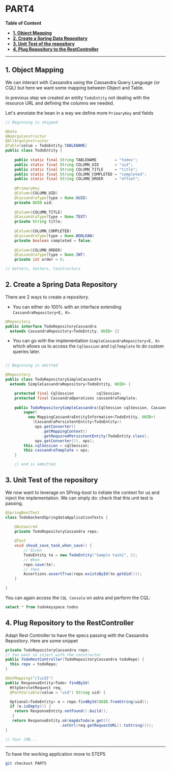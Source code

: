 # PART4

**Table of Content**
- **[1. Object Mapping](#1-object-mapping)**
- **[2. Create a Spring Data Repository](#2-create-a-spring-data-repository)**
- **[3. Unit Test of the repository](#3-unit-test-of-the-repository)**
- **[4. Plug Repository to the RestController](#4-plug-repository-to-the-restcontroller)**

---

## 1. Object Mapping

We can interact with Cassandra using the Cassandra Query Language (or CQL) but here we want some mapping between Object and Table.

In previous step we created an entity `TodoEntity` not dealing with the resource URL and defining the columns we needed.

Let's annotate the bean in a way we define more `PrimaryKey` and fields

```java
// Beginning is skipped

@Data
@NoArgsConstructor
@AllArgsConstructor
@Table(value = TodoEntity.TABLENAME)
public class TodoEntity {
    
    public static final String TABLENAME        = "todos";
    public static final String COLUMN_UID       = "uid";
    public static final String COLUMN_TITLE     = "title";
    public static final String COLUMN_COMPLETED = "completed";
    public static final String COLUMN_ORDER     = "offset";
    
    @PrimaryKey
    @Column(COLUMN_UID)
    @CassandraType(type = Name.UUID)
    private UUID uid;
    
    @Column(COLUMN_TITLE)
    @CassandraType(type = Name.TEXT)
    private String title;
    
    @Column(COLUMN_COMPLETED)
    @CassandraType(type = Name.BOOLEAN)
    private boolean completed = false;
    
    @Column(COLUMN_ORDER)
    @CassandraType(type = Name.INT)
    private int order = 0;

// Getters, Setters, Constructors
```    

## 2. Create a Spring Data Repository

There are 2 ways to create a repository. 

- You can either do 100% with an interface extending `CassandraRepository<E, K>`.

```java
@Repository
public interface TodoRepositoryCassandra 
  extends CassandraRepository<TodoEntity, UUID> {}
```

- You can go with the implementation `SimpleCassandraRepository<E, K>` which allows us to access the `CqlSession` and `CqlTemplate` to do custom queries later.

```java

// Beginning is omitted

@Repository
public class TodoRepositorySimpleCassandra 
  extends SimpleCassandraRepository<TodoEntity, UUID> {

    protected final CqlSession          cqlSession;
    protected final CassandraOperations cassandraTemplate;
    
    public TodoRepositorySimpleCassandra(CqlSession cqlSession, CassandraOperations ops) {
        super(
          new MappingCassandraEntityInformation<TodoEntity, UUID>(
            (CassandraPersistentEntity<TodoEntity>) 
             ops.getConverter()
                .getMappingContext()
                .getRequiredPersistentEntity(TodoEntity.class), 
             ops.getConverter()), ops);
        this.cqlSession = cqlSession;
        this.cassandraTemplate = ops;
    }

    // end is ommitted
```

## 3. Unit Test of the repository

We now want to leverage on SPring-boot to initiate the context for us and inject the implementation. We can sinply do: check that this unit test is passing.

```java
@SpringBootTest
class TodobackendSpringdataApplicationTests {

    @Autowired
    private TodoRepositoryCassandra repo;
    
	@Test
	void shoud_save_task_when_save() {
	    // Given
	    TodoEntity te = new TodoEntity("Sample task1", 1);
	    // When
	    repo.save(te);
	    // then
	    Assertions.assertTrue(repo.existsById(te.getUid()));
	}

}
```

You can again access the `CQL Console` on astra and perform the CQL:

```sql
select * from todokeyspace.todos
```


## 4. Plug Repository to the RestController

Adapt Rest Controller to have the specs passing with the Cassandra Repository. Here are some snippet

```java
private TodoRepositoryCassandra repo;
// You want to inject with the constructor
public TodoRestController(TodoRepositoryCassandra todoRepo) {
  this.repo = todoRepo;
}

@GetMapping("/{uid}")
public ResponseEntity<Todo> findById(
  HttpServletRequest req, 
  @PathVariable(value = "uid") String uid) {

  Optional<TodoEntity> e = repo.findById(UUID.fromString(uid));
  if (e.isEmpty()) {
    return ResponseEntity.notFound().build();
   }
   return ResponseEntity.ok(mapAsTodo(e.get())
                        .setUrl(req.getRequestURL().toString()));
}

// Your JOB...

```

--- 

To have the working application move to STEP5

```bash
git checkout PART5
```
